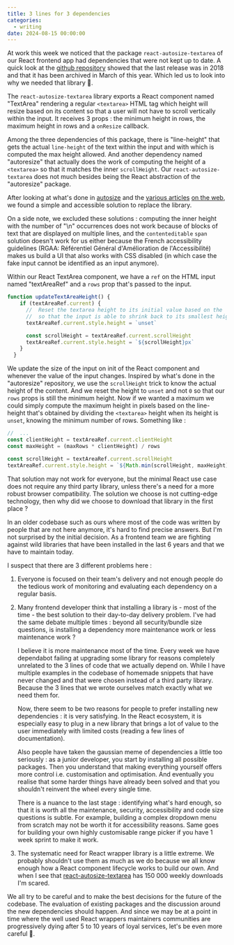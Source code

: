 ```yaml
---
title: 3 lines for 3 dependencies
categories:
  - writing
date: 2024-08-15 00:00:00
---
```


At work this week we noticed that the package `react-autosize-textarea` of our React frontend app had dependencies that were not kept up to date. A quick look at the <a class="link" target="_self" href="https://github.com/buildo/react-autosize-textarea">github repository</a> showed that the last release was in 2018 and that it has been archived in March of this year. Which led us to look into why we needed that library 🤔.

The `react-autosize-textarea` library exports a React component named "TextArea" rendering a regular `<textarea>` HTML tag which height will resize based on its content so that a user will not have to scroll vertically within the input. It receives 3 props : the minimum height in rows, the maximum height in rows and a `onResize` callback.

Among the three dependencies of this package, there is "line-height" that gets the actual `line-height` of the text within the input and with which is computed the max height allowed. And another dependency named "autoresize" that actually does the work of computing the height of a `<textarea>` so that it matches the inner `scrollHeight`. Our `react-autosize-textarea` does not much besides being the React abstraction of the "autoresize" package.

After looking at what's done in <a class="link" target="_self" href="https://github.com/jackmoore/autosize/blob/master/src/autosize.js">autosize</a> and the <a class="link" target="_self" href="https://medium.com/@oherterich/creating-a-textarea-with-dynamic-height-using-react-and-typescript-5ed2d78d9848">various articles</a> <a class="link" target="_self" href="https://css-tricks.com/auto-growing-inputs-textareas/">on the web</a>, we found a  simple and accessible solution to replace the library. 

On a side note, we excluded these solutions : computing the inner height with the number of "\\n" occurrences does not work because of blocks of text that are displayed on multiple lines, and the `contenteditable`  `span` solution doesn't work for us either because the French accessibility guidelines (RGAA: Référentiel Général d'Amélioration de l'Accessibilité) makes us build a UI that also works with CSS disabled (in which case the fake input cannot be identified as an input anymore).

Within our React TextArea component, we have a `ref` on the HTML input named "textAreaRef" and a `rows` prop that's passed to the input.

```js
function updateTextAreaHeight() {
    if (textAreaRef.current) {
      //  Reset the textarea height to its initial value based on the 'rows' props before reading the scrollHeight
      //  so that the input is able to shrink back to its smallest height
      textAreaRef.current.style.height = `unset`

      const scrollHeight = textAreaRef.current.scrollHeight
      textAreaRef.current.style.height = `${scrollHeight}px`
    }
  }
```

We update the size of the input on init of the React component and whenever the value of the input changes. Inspired by what's done in the "autoresize" repository, we use the `scrollHeight` trick to know the actual height of the content. And we reset the height to `unset` and not `0` so that our `rows` props is still the minimum height.
Now if we wanted a maximum we could simply compute the maximum height in pixels based on the line-height that's obtained by dividing the `<textarea>` height when its height is `unset`, knowing the minimum number of rows. Something like :

```js
//  ...
const clientHeight = textAreaRef.current.clientHeight
const maxHeight = (maxRows * clientHeight) / rows

const scrollHeight = textAreaRef.current.scrollHeight
textAreaRef.current.style.height = `${Math.min(scrollHeight, maxHeight)}px`
```

That solution may not work for everyone, but the minimal React use case does not require any third party library, unless there's a need for a more robust browser compatibility. The solution we choose is not cutting-edge technology, then why did we choose to download that library in the first place ?

In an older codebase such as ours where most of the code was written by people that are not here anymore, it's hard to find precise answers. But I'm not surprised by the initial decision. As a frontend team we are fighting against wild libraries that have been installed in the last 6 years and that we have to maintain today.

I suspect that there are 3 different problems here :
1. Everyone is focused on their team's delivery and not enough people do the tedious work of monitoring and evaluating each dependency on a regular basis.

2. Many frontend developer think that installing a library is - most of the time - the best solution to their day-to-day delivery problem. I've had the same debate multiple times : beyond all security/bundle size questions, is installing a dependency more maintenance work or less maintenance work ? 
   
   I believe it is more maintenance most of the time. Every week we have dependabot failing at upgrading some library for reasons completely unrelated to the 3 lines of code that we actually depend on. While I have multiple examples in the codebase of homemade snippets that have never changed and that were chosen instead of a third party library. Because the 3 lines that we wrote ourselves match exactly what we need them for.
   
   Now, there seem to be two reasons for people to prefer installing new dependencies : it is very satisfying. In the React ecosystem, it is especially easy to plug in a new library that brings a lot of value to the user immediately with limited costs (reading a few lines of documentation).
   
   Also people have taken the gaussian meme of dependencies a little too seriously : as a junior developer, you start by installing all possible packages. Then you understand that making everything yourself offers more control i.e. customisation and optimisation. And eventually you realise that some harder things have already been solved and that you shouldn't reinvent the wheel every single time. 
   
   There is a nuance to the last stage : identifying what's hard enough, so that it is worth all the maintenance, security, accessibility and code size questions is subtle. For example, building a complex dropdown menu from scratch may not be worth it for accessibility reasons. Same goes for building your own highly customisable range picker if you have 1 week sprint to make it work.

3. The systematic need for React wrapper library is a little extreme. We probably shouldn't use them as much as we do because we all know enough how a React component lifecycle works to build our own. And when I see that <a class="link" target="_self" href="https://www.npmjs.com/package/react-autosize-textarea">react-autosize-textarea</a> has 150 000 weekly downloads I'm scared.
   
We all try to be careful and to make the best decisions for the future of the codebase. The evaluation of existing packages and the discussion around the new dependencies should happen. And since we may be at a point in time where the well used React wrappers maintainers communities are progressively dying after 5 to 10 years of loyal services, let's be even more careful 👀.